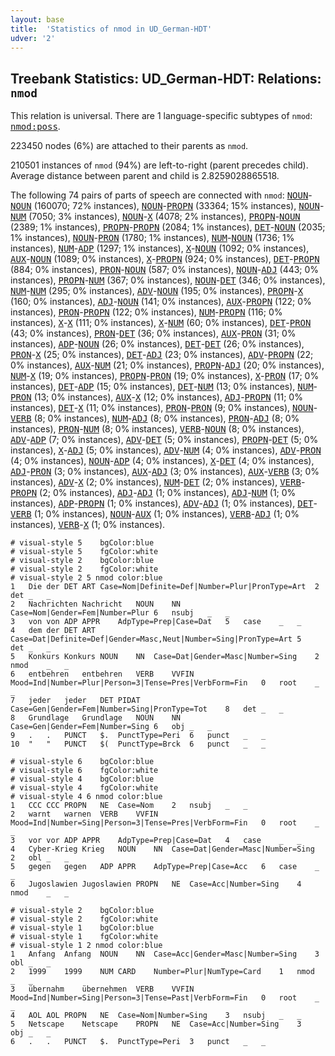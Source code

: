 ```yaml
---
layout: base
title:  'Statistics of nmod in UD_German-HDT'
udver: '2'
---
```


## Treebank Statistics: UD_German-HDT: Relations: `nmod`

This relation is universal.
There are 1 language-specific subtypes of `nmod`: <tt><a href="de_hdt-dep-nmod-poss.html">nmod:poss</a></tt>.

223450 nodes (6%) are attached to their parents as `nmod`.

210501 instances of `nmod` (94%) are left-to-right (parent precedes child).
Average distance between parent and child is 2.8259028865518.

The following 74 pairs of parts of speech are connected with `nmod`: <tt><a href="de_hdt-pos-NOUN.html">NOUN</a></tt>-<tt><a href="de_hdt-pos-NOUN.html">NOUN</a></tt> (160070; 72% instances), <tt><a href="de_hdt-pos-NOUN.html">NOUN</a></tt>-<tt><a href="de_hdt-pos-PROPN.html">PROPN</a></tt> (33364; 15% instances), <tt><a href="de_hdt-pos-NOUN.html">NOUN</a></tt>-<tt><a href="de_hdt-pos-NUM.html">NUM</a></tt> (7050; 3% instances), <tt><a href="de_hdt-pos-NOUN.html">NOUN</a></tt>-<tt><a href="de_hdt-pos-X.html">X</a></tt> (4078; 2% instances), <tt><a href="de_hdt-pos-PROPN.html">PROPN</a></tt>-<tt><a href="de_hdt-pos-NOUN.html">NOUN</a></tt> (2389; 1% instances), <tt><a href="de_hdt-pos-PROPN.html">PROPN</a></tt>-<tt><a href="de_hdt-pos-PROPN.html">PROPN</a></tt> (2084; 1% instances), <tt><a href="de_hdt-pos-DET.html">DET</a></tt>-<tt><a href="de_hdt-pos-NOUN.html">NOUN</a></tt> (2035; 1% instances), <tt><a href="de_hdt-pos-NOUN.html">NOUN</a></tt>-<tt><a href="de_hdt-pos-PRON.html">PRON</a></tt> (1780; 1% instances), <tt><a href="de_hdt-pos-NUM.html">NUM</a></tt>-<tt><a href="de_hdt-pos-NOUN.html">NOUN</a></tt> (1736; 1% instances), <tt><a href="de_hdt-pos-NUM.html">NUM</a></tt>-<tt><a href="de_hdt-pos-ADP.html">ADP</a></tt> (1297; 1% instances), <tt><a href="de_hdt-pos-X.html">X</a></tt>-<tt><a href="de_hdt-pos-NOUN.html">NOUN</a></tt> (1092; 0% instances), <tt><a href="de_hdt-pos-AUX.html">AUX</a></tt>-<tt><a href="de_hdt-pos-NOUN.html">NOUN</a></tt> (1089; 0% instances), <tt><a href="de_hdt-pos-X.html">X</a></tt>-<tt><a href="de_hdt-pos-PROPN.html">PROPN</a></tt> (924; 0% instances), <tt><a href="de_hdt-pos-DET.html">DET</a></tt>-<tt><a href="de_hdt-pos-PROPN.html">PROPN</a></tt> (884; 0% instances), <tt><a href="de_hdt-pos-PRON.html">PRON</a></tt>-<tt><a href="de_hdt-pos-NOUN.html">NOUN</a></tt> (587; 0% instances), <tt><a href="de_hdt-pos-NOUN.html">NOUN</a></tt>-<tt><a href="de_hdt-pos-ADJ.html">ADJ</a></tt> (443; 0% instances), <tt><a href="de_hdt-pos-PROPN.html">PROPN</a></tt>-<tt><a href="de_hdt-pos-NUM.html">NUM</a></tt> (367; 0% instances), <tt><a href="de_hdt-pos-NOUN.html">NOUN</a></tt>-<tt><a href="de_hdt-pos-DET.html">DET</a></tt> (346; 0% instances), <tt><a href="de_hdt-pos-NUM.html">NUM</a></tt>-<tt><a href="de_hdt-pos-NUM.html">NUM</a></tt> (295; 0% instances), <tt><a href="de_hdt-pos-ADV.html">ADV</a></tt>-<tt><a href="de_hdt-pos-NOUN.html">NOUN</a></tt> (195; 0% instances), <tt><a href="de_hdt-pos-PROPN.html">PROPN</a></tt>-<tt><a href="de_hdt-pos-X.html">X</a></tt> (160; 0% instances), <tt><a href="de_hdt-pos-ADJ.html">ADJ</a></tt>-<tt><a href="de_hdt-pos-NOUN.html">NOUN</a></tt> (141; 0% instances), <tt><a href="de_hdt-pos-AUX.html">AUX</a></tt>-<tt><a href="de_hdt-pos-PROPN.html">PROPN</a></tt> (122; 0% instances), <tt><a href="de_hdt-pos-PRON.html">PRON</a></tt>-<tt><a href="de_hdt-pos-PROPN.html">PROPN</a></tt> (122; 0% instances), <tt><a href="de_hdt-pos-NUM.html">NUM</a></tt>-<tt><a href="de_hdt-pos-PROPN.html">PROPN</a></tt> (116; 0% instances), <tt><a href="de_hdt-pos-X.html">X</a></tt>-<tt><a href="de_hdt-pos-X.html">X</a></tt> (111; 0% instances), <tt><a href="de_hdt-pos-X.html">X</a></tt>-<tt><a href="de_hdt-pos-NUM.html">NUM</a></tt> (60; 0% instances), <tt><a href="de_hdt-pos-DET.html">DET</a></tt>-<tt><a href="de_hdt-pos-PRON.html">PRON</a></tt> (43; 0% instances), <tt><a href="de_hdt-pos-PRON.html">PRON</a></tt>-<tt><a href="de_hdt-pos-DET.html">DET</a></tt> (36; 0% instances), <tt><a href="de_hdt-pos-AUX.html">AUX</a></tt>-<tt><a href="de_hdt-pos-PRON.html">PRON</a></tt> (31; 0% instances), <tt><a href="de_hdt-pos-ADP.html">ADP</a></tt>-<tt><a href="de_hdt-pos-NOUN.html">NOUN</a></tt> (26; 0% instances), <tt><a href="de_hdt-pos-DET.html">DET</a></tt>-<tt><a href="de_hdt-pos-DET.html">DET</a></tt> (26; 0% instances), <tt><a href="de_hdt-pos-PRON.html">PRON</a></tt>-<tt><a href="de_hdt-pos-X.html">X</a></tt> (25; 0% instances), <tt><a href="de_hdt-pos-DET.html">DET</a></tt>-<tt><a href="de_hdt-pos-ADJ.html">ADJ</a></tt> (23; 0% instances), <tt><a href="de_hdt-pos-ADV.html">ADV</a></tt>-<tt><a href="de_hdt-pos-PROPN.html">PROPN</a></tt> (22; 0% instances), <tt><a href="de_hdt-pos-AUX.html">AUX</a></tt>-<tt><a href="de_hdt-pos-NUM.html">NUM</a></tt> (21; 0% instances), <tt><a href="de_hdt-pos-PROPN.html">PROPN</a></tt>-<tt><a href="de_hdt-pos-ADJ.html">ADJ</a></tt> (20; 0% instances), <tt><a href="de_hdt-pos-NUM.html">NUM</a></tt>-<tt><a href="de_hdt-pos-X.html">X</a></tt> (19; 0% instances), <tt><a href="de_hdt-pos-PROPN.html">PROPN</a></tt>-<tt><a href="de_hdt-pos-PRON.html">PRON</a></tt> (19; 0% instances), <tt><a href="de_hdt-pos-X.html">X</a></tt>-<tt><a href="de_hdt-pos-PRON.html">PRON</a></tt> (17; 0% instances), <tt><a href="de_hdt-pos-DET.html">DET</a></tt>-<tt><a href="de_hdt-pos-ADP.html">ADP</a></tt> (15; 0% instances), <tt><a href="de_hdt-pos-DET.html">DET</a></tt>-<tt><a href="de_hdt-pos-NUM.html">NUM</a></tt> (13; 0% instances), <tt><a href="de_hdt-pos-NUM.html">NUM</a></tt>-<tt><a href="de_hdt-pos-PRON.html">PRON</a></tt> (13; 0% instances), <tt><a href="de_hdt-pos-AUX.html">AUX</a></tt>-<tt><a href="de_hdt-pos-X.html">X</a></tt> (12; 0% instances), <tt><a href="de_hdt-pos-ADJ.html">ADJ</a></tt>-<tt><a href="de_hdt-pos-PROPN.html">PROPN</a></tt> (11; 0% instances), <tt><a href="de_hdt-pos-DET.html">DET</a></tt>-<tt><a href="de_hdt-pos-X.html">X</a></tt> (11; 0% instances), <tt><a href="de_hdt-pos-PRON.html">PRON</a></tt>-<tt><a href="de_hdt-pos-PRON.html">PRON</a></tt> (9; 0% instances), <tt><a href="de_hdt-pos-NOUN.html">NOUN</a></tt>-<tt><a href="de_hdt-pos-VERB.html">VERB</a></tt> (8; 0% instances), <tt><a href="de_hdt-pos-NUM.html">NUM</a></tt>-<tt><a href="de_hdt-pos-ADJ.html">ADJ</a></tt> (8; 0% instances), <tt><a href="de_hdt-pos-PRON.html">PRON</a></tt>-<tt><a href="de_hdt-pos-ADJ.html">ADJ</a></tt> (8; 0% instances), <tt><a href="de_hdt-pos-PRON.html">PRON</a></tt>-<tt><a href="de_hdt-pos-NUM.html">NUM</a></tt> (8; 0% instances), <tt><a href="de_hdt-pos-VERB.html">VERB</a></tt>-<tt><a href="de_hdt-pos-NOUN.html">NOUN</a></tt> (8; 0% instances), <tt><a href="de_hdt-pos-ADV.html">ADV</a></tt>-<tt><a href="de_hdt-pos-ADP.html">ADP</a></tt> (7; 0% instances), <tt><a href="de_hdt-pos-ADV.html">ADV</a></tt>-<tt><a href="de_hdt-pos-DET.html">DET</a></tt> (5; 0% instances), <tt><a href="de_hdt-pos-PROPN.html">PROPN</a></tt>-<tt><a href="de_hdt-pos-DET.html">DET</a></tt> (5; 0% instances), <tt><a href="de_hdt-pos-X.html">X</a></tt>-<tt><a href="de_hdt-pos-ADJ.html">ADJ</a></tt> (5; 0% instances), <tt><a href="de_hdt-pos-ADV.html">ADV</a></tt>-<tt><a href="de_hdt-pos-NUM.html">NUM</a></tt> (4; 0% instances), <tt><a href="de_hdt-pos-ADV.html">ADV</a></tt>-<tt><a href="de_hdt-pos-PRON.html">PRON</a></tt> (4; 0% instances), <tt><a href="de_hdt-pos-NOUN.html">NOUN</a></tt>-<tt><a href="de_hdt-pos-ADP.html">ADP</a></tt> (4; 0% instances), <tt><a href="de_hdt-pos-X.html">X</a></tt>-<tt><a href="de_hdt-pos-DET.html">DET</a></tt> (4; 0% instances), <tt><a href="de_hdt-pos-ADJ.html">ADJ</a></tt>-<tt><a href="de_hdt-pos-PRON.html">PRON</a></tt> (3; 0% instances), <tt><a href="de_hdt-pos-AUX.html">AUX</a></tt>-<tt><a href="de_hdt-pos-ADJ.html">ADJ</a></tt> (3; 0% instances), <tt><a href="de_hdt-pos-AUX.html">AUX</a></tt>-<tt><a href="de_hdt-pos-VERB.html">VERB</a></tt> (3; 0% instances), <tt><a href="de_hdt-pos-ADV.html">ADV</a></tt>-<tt><a href="de_hdt-pos-X.html">X</a></tt> (2; 0% instances), <tt><a href="de_hdt-pos-NUM.html">NUM</a></tt>-<tt><a href="de_hdt-pos-DET.html">DET</a></tt> (2; 0% instances), <tt><a href="de_hdt-pos-VERB.html">VERB</a></tt>-<tt><a href="de_hdt-pos-PROPN.html">PROPN</a></tt> (2; 0% instances), <tt><a href="de_hdt-pos-ADJ.html">ADJ</a></tt>-<tt><a href="de_hdt-pos-ADJ.html">ADJ</a></tt> (1; 0% instances), <tt><a href="de_hdt-pos-ADJ.html">ADJ</a></tt>-<tt><a href="de_hdt-pos-NUM.html">NUM</a></tt> (1; 0% instances), <tt><a href="de_hdt-pos-ADP.html">ADP</a></tt>-<tt><a href="de_hdt-pos-PROPN.html">PROPN</a></tt> (1; 0% instances), <tt><a href="de_hdt-pos-ADV.html">ADV</a></tt>-<tt><a href="de_hdt-pos-ADJ.html">ADJ</a></tt> (1; 0% instances), <tt><a href="de_hdt-pos-DET.html">DET</a></tt>-<tt><a href="de_hdt-pos-VERB.html">VERB</a></tt> (1; 0% instances), <tt><a href="de_hdt-pos-NOUN.html">NOUN</a></tt>-<tt><a href="de_hdt-pos-AUX.html">AUX</a></tt> (1; 0% instances), <tt><a href="de_hdt-pos-VERB.html">VERB</a></tt>-<tt><a href="de_hdt-pos-ADJ.html">ADJ</a></tt> (1; 0% instances), <tt><a href="de_hdt-pos-VERB.html">VERB</a></tt>-<tt><a href="de_hdt-pos-X.html">X</a></tt> (1; 0% instances).


~~~ conllu
# visual-style 5	bgColor:blue
# visual-style 5	fgColor:white
# visual-style 2	bgColor:blue
# visual-style 2	fgColor:white
# visual-style 2 5 nmod	color:blue
1	Die	der	DET	ART	Case=Nom|Definite=Def|Number=Plur|PronType=Art	2	det	_	_
2	Nachrichten	Nachricht	NOUN	NN	Case=Nom|Gender=Fem|Number=Plur	6	nsubj	_	_
3	von	von	ADP	APPR	AdpType=Prep|Case=Dat	5	case	_	_
4	dem	der	DET	ART	Case=Dat|Definite=Def|Gender=Masc,Neut|Number=Sing|PronType=Art	5	det	_	_
5	Konkurs	Konkurs	NOUN	NN	Case=Dat|Gender=Masc|Number=Sing	2	nmod	_	_
6	entbehren	entbehren	VERB	VVFIN	Mood=Ind|Number=Plur|Person=3|Tense=Pres|VerbForm=Fin	0	root	_	_
7	jeder	jeder	DET	PIDAT	Case=Gen|Gender=Fem|Number=Sing|PronType=Tot	8	det	_	_
8	Grundlage	Grundlage	NOUN	NN	Case=Gen|Gender=Fem|Number=Sing	6	obj	_	_
9	.	.	PUNCT	$.	PunctType=Peri	6	punct	_	_
10	"	"	PUNCT	$(	PunctType=Brck	6	punct	_	_

~~~


~~~ conllu
# visual-style 6	bgColor:blue
# visual-style 6	fgColor:white
# visual-style 4	bgColor:blue
# visual-style 4	fgColor:white
# visual-style 4 6 nmod	color:blue
1	CCC	CCC	PROPN	NE	Case=Nom	2	nsubj	_	_
2	warnt	warnen	VERB	VVFIN	Mood=Ind|Number=Sing|Person=3|Tense=Pres|VerbForm=Fin	0	root	_	_
3	vor	vor	ADP	APPR	AdpType=Prep|Case=Dat	4	case	_	_
4	Cyber-Krieg	Krieg	NOUN	NN	Case=Dat|Gender=Masc|Number=Sing	2	obl	_	_
5	gegen	gegen	ADP	APPR	AdpType=Prep|Case=Acc	6	case	_	_
6	Jugoslawien	Jugoslawien	PROPN	NE	Case=Acc|Number=Sing	4	nmod	_	_

~~~


~~~ conllu
# visual-style 2	bgColor:blue
# visual-style 2	fgColor:white
# visual-style 1	bgColor:blue
# visual-style 1	fgColor:white
# visual-style 1 2 nmod	color:blue
1	Anfang	Anfang	NOUN	NN	Case=Acc|Gender=Masc|Number=Sing	3	obl	_	_
2	1999	1999	NUM	CARD	Number=Plur|NumType=Card	1	nmod	_	_
3	übernahm	übernehmen	VERB	VVFIN	Mood=Ind|Number=Sing|Person=3|Tense=Past|VerbForm=Fin	0	root	_	_
4	AOL	AOL	PROPN	NE	Case=Nom|Number=Sing	3	nsubj	_	_
5	Netscape	Netscape	PROPN	NE	Case=Acc|Number=Sing	3	obj	_	_
6	.	.	PUNCT	$.	PunctType=Peri	3	punct	_	_

~~~


